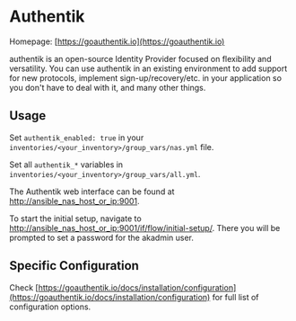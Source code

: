 # Authentik

Homepage: [https://goauthentik.io](https://goauthentik.io)

authentik is an open-source Identity Provider focused on flexibility and versatility. You can use authentik in an existing environment to add support for new protocols, implement sign-up/recovery/etc. in your application so you don't have to deal with it, and many other things.

## Usage

Set `authentik_enabled: true` in your `inventories/<your_inventory>/group_vars/nas.yml` file.

Set all `authentik_*` variables in `inventories/<your_inventory>/group_vars/all.yml`.

The Authentik web interface can be found at [http://ansible_nas_host_or_ip:9001](http://ansible_nas_host_or_ip:9001).

To start the initial setup, navigate to [http://ansible_nas_host_or_ip:9001/if/flow/initial-setup/](http://ansible_nas_host_or_ip:9001/if/flow/initial-setup/). There you will be prompted to set a password for the akadmin user.

## Specific Configuration

Check [https://goauthentik.io/docs/installation/configuration](https://goauthentik.io/docs/installation/configuration) for full list of configuration options.